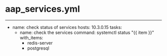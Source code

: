 # aap_services.yml
---
- name: check status of services
  hosts: 10.3.0.15
  tasks:
    - name: check the services
      command: systemctl status "{{ item }}"
      with_items:
        - redis-server
        - postgresql

